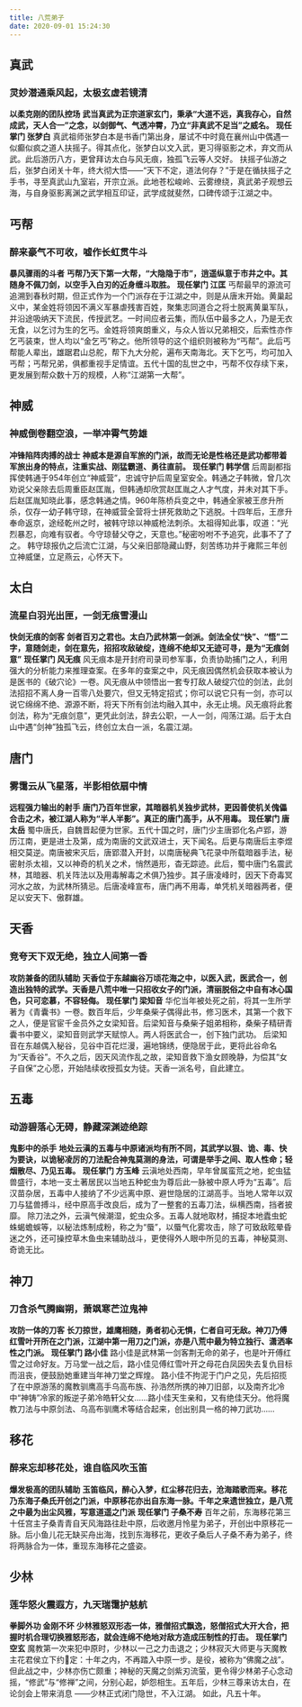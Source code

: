 ```yaml
---
title: 八荒弟子
date: 2020-09-01 15:24:30
---
```

## 真武
### 灵妙潜通乘风起，太极玄虚若镜清
**以柔克刚的团队控场**
**武当真武为正宗道家玄门，秉承“大道不远，真我存心，自然成武，天人合一”之念，以剑御气、气透冲霄，乃立“非真武不足当”之威名。**
**现任掌门 张梦白**
真武祖师张梦白本是书香门第出身，屡试不中时竟在襄州山中偶遇一似癫似疯之道人扶摇子。得其点化，张梦白以文入武，更习得驱影之术，弃文而从武。此后游历八方，更曾拜访太白与风无痕，独孤飞云等人交好。 扶摇子仙游之后，张梦白闭关十年，终大彻大悟——“天下不定，道法何存？”于是在循扶摇子之手书，寻至真武山九室岩，开宗立派。此地苍松峻岭、云雾缭绕，真武弟子观想云海，与自身驱影离渊之武学相互印证，武学成就斐然，口碑传颂于江湖之中。

## 丐帮
### 醉来豪气不可收，嘘作长虹贯牛斗
**暴风骤雨的斗者**
**丐帮乃天下第一大帮，“大隐隐于市”，逍遥纵意于市井之中。其随身不佩刀剑，以空手入白刃的近身缠斗取胜。**
**现任掌门 江匡**
丐帮最早的源流可追溯到春秋时期，但正式作为一个门派存在于江湖之中，则是从唐末开始。黄巢起义中，某金姓将领因不满义军暴虐残害百姓，聚集志同道合之将士脱离黄巢军队，并沿途吸纳天下流民，传授武艺。一时间应者云集，而队伍中最多之人，乃是无衣无食，以乞讨为生的乞丐。金姓将领爽朗重义，与众人皆以兄弟相交，后索性亦作乞丐装束，世人均以“金乞丐”称之。他所领导的这个组织则被称为“丐帮”。此后丐帮能人辈出，雄踞君山总舵，帮下九大分舵，遍布天南海北。天下乞丐，均可加入丐帮；丐帮兄弟，俱都重视手足情谊。五代十国的乱世之中，丐帮不仅存续下来，更发展到帮众数十万的规模，人称“江湖第一大帮”。

## 神威
### 神威倒卷翻空浪，一举冲霄气势雄
**冲锋陷阵肉搏的战士**
**神威本是源自军旅的门派，故而无论是性格还是武功都带着军旅出身的特点，注重实战、刚猛霸道、勇往直前。**
**现任掌门 韩学信**
后周副都指挥使韩通于954年创立“神威营”，忠诚守护后周皇室安全。韩通之子韩微，曾几次劝说父亲除去后周重臣赵匡胤，但韩通却欣赏赵匡胤之人才气度，并未对其下手。后赵匡胤知晓此事，感念韩通之情。960年陈桥兵变之中，韩通全家被王彦升所杀，仅存一幼子韩守琼，在神威营全营将士拼死救助之下逃脱。十四年后，王彦升奉命返京，途经乾州之时，被韩守琼以神威枪法刺杀。太祖得知此事，叹道：“光烈暴忍，向难有驭者。今守琼替父夺之，天意也。”秘密吩咐不予追究，此事不了了之。 韩守琼报仇之后流亡江湖，与父亲旧部隐藏山野，刻苦练功并于雍熙三年创立神威堡，立足燕云，心怀天下。

## 太白
### 流星白羽光出匣，一剑无痕雪漫山
**快剑无痕的剑客**
**剑者百刃之君也。太白乃武林第一剑派。剑法全仗“快”、“悟”二字，意随剑走，剑在意先，招招攻敌破绽，连绵不绝却又无迹可寻，是为“无痕剑意”**
**现任掌门 风无痕**
风无痕本是开封府司录司参军事，负责协助捕门之人，利用强大的分析能力来推理查案。在多年的查案之中，风无痕因偶然机会获取本被认为是医书的《破穴论》一卷。风无痕从中领悟出一套专打敌人破绽穴位的剑法，此剑法招招不离人身一百零八处要穴，但又无特定招式；你可以说它只有一剑，亦可以说它绵绵不绝、源源不断，将天下所有剑法均融入其中，永无止境。风无痕将此套剑法，称为“无痕剑意”，更凭此剑法，辞去公职，一人一剑，闯荡江湖。后于太白山中遇“剑神”独孤飞云，终创立太白一派，名震江湖。

## 唐门
### 雾霭云从飞星落，半影相依扇中情
**远程强力输出的射手**
**唐门乃百年世家，其暗器机关独步武林，更因善使机关傀儡合击之术，被江湖人称为“半人半影”。真正的唐门高手，从不用毒。**
**现任掌门 唐太岳**
蜀中唐氏，自魏晋起便为世家。五代十国之时，唐门少主唐郢化名卢郢，游历江南，更是进士及第，成为南唐的文武双进士，天下闻名。后更与南唐后主李煜相交莫逆。南唐被宋灭后，唐郢潜入开封，以南唐秘典飞花录中所载暗器手法，秘密射杀太祖，又以神奇的机关之术，悄然遁形，杳无踪迹。此后，蜀中唐门名震武林，其暗器、机关阵法以及用毒解毒之术俱乃独步。其子唐凌峰时，因天下奇毒冥河水之故，为武林所猜忌。后唐凌峰宣布，唐门再不用毒，单凭机关暗器两者，便足以安天下、傲群雄。

## 天香
### 竞夸天下双无绝，独立人间第一香
**攻防兼备的团队辅助**
**天香位于东越幽谷万顷花海之中，以医入武，医武合一，创造出独特的武学。天香是八荒中唯一只招收女子的门派，清丽脱俗之中自有冰心国色，只可恋慕，不容轻侮。**
**现任掌门 梁知音**
华佗当年被处死之前，将其一生所学著为《青囊书》一卷。数百年后，少年桑柴子偶得此书，修习医术，其第一个救下之人，便是官宦千金员外之女梁知音。后梁知音与桑柴子姐弟相称，桑柴子精研青囊书中要义，梁知音则武学天赋惊人。两人将医武合一，创下独门武功。 后梁知音在东越偶入秘谷，见谷中百花烂漫，遍地锦绣，便隐居于此，更将此谷命名为“天香谷”。不久之后，因天风流作乱之故，梁知音救下渔女顾晚静，为偿其“女子自保”之心愿，开始陆续收授孤女为徒。天香一派名号，自此建立。

## 五毒
### 动游碧落心无碍，静藏深渊迹绝踪
**鬼影中的杀手**
**地处云滇的五毒与中原诸派均有所不同，其武学以狠、诡、毒、快为要诀，以诡秘凌厉的刀法配合神鬼莫测的身法，可谓是举手之间、取人性命；轻烟散尽、乃见五毒。**
**现任掌门 方玉峰**
云滇地处西南，早年曾属蛮荒之地，蛇虫猛兽盛行，本地一支土著居民以当地五种蛇虫为尊后此一脉被中原人呼为“五毒”。后汉苗杂居，五毒中人接纳了不少远离中原、避世隐居的江湖高手。当地人常年以双刀与猛兽搏斗，经中原高手改良后，成为了一整套的五毒刀法，纵横西南，挡者披靡。
除刀法之外，云滇气候潮湿，蛇虫众多。五毒人就地取材，捕捉本地蠹虫蛇蛛蝎蟾蜈等，以秘法炼制成粉，称之为“蜃”，以蜃气化雾攻击，除了可致敌眩晕昏迷之外，还可操控草木鱼虫来辅助战斗，更使得外人眼中所见的五毒，神秘莫测、奇诡无比。

## 神刀
### 刀含杀气腾幽朔，萧飒寒芒泣鬼神
**攻防一体的刀客**
**长刀掠世，雄鹰相随，勇者初心无惧，仁者自可无敌。神刀乃傅红雪叶开所在之门派，江湖中第一用刀之门派，亦是八荒中最为特立独行、潇洒率性之门派。**
**现任掌门 路小佳**
路小佳是武林第一剑客荆无命的弟子，也是叶开傅红雪之过命好友。万马堂一战之后，路小佳见傅红雪叶开之母花白凤因失去复仇目标而沮丧，便鼓励她重建当年神刀堂之辉煌。
路小佳不拘泥于门户之见，先后招揽了在中原游荡的魔教驯鹰高手乌高布族、孙浩然所携的神刀旧部，以及南齐北冷中“神铸”冷家的叛逆子弟冷皓轩父女……路小佳天生亲和，又有绝佳天分。他将魔教刀法与中原剑法、乌高布驯鹰术等结合起来，创出别具一格的神刀武功……

## 移花
### 醉来忘却移花处，谁自临风吹玉笛
**爆发极高的团队辅助**
**玉笛临风，醉心入梦，红尘移花归去，沧海踏歌而来。移花乃东海子桑氏开创之门派，中原移花亦出自东海一脉。千年之来遗世独立，是八荒之中最为出尘风雅，写意道遥之门派**
**现任掌门 子桑不寿**
百年之前，东海移花第三十任宫主子桑青青自天风海路往赴中原，后收邀月怜星为弟子，开创出中原移花一脉。后小鱼儿花无缺买舟出海，找到东海移花，更收子桑后人子桑不寿为弟子，终将两脉合为一体，重现东海移花之盛姿。

## 少林
### 莲华怒火震遐方，九天瑞霭护慈航
**拳脚外功 金刚不坏**
**少林雅怒双形态一体，雅僧招式飘逸，怒僧招式大开大合，把握时机合理切换雅怒形态，就会连绵不绝地对敌方造成压制性的打击。**
**现任掌门 空玄**
魔教第一次来犯中原时，少林以一己之力击退之；少林寂灭大师更与天魔教主花君侯立下约定：十年之内，不再踏入中原一步。是役，被称为“佛魔之战”。
但此战之中，少林亦伤亡颇重；神秘的天魔之剑紫刃流萤，更令得少林弟子心念动摇，“修武”与“修禅”之间，分别心起，妒怨相生。五年后，少林三尊来访太白，在论剑会上带来消息
——少林正式闭门隐世，不入江湖。
如此，凡五十年。